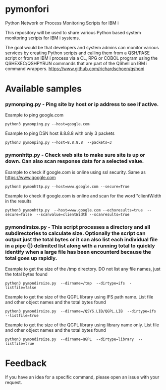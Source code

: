 # pymonfori
Python Network or Process Monitoring Scripts for IBM i 

This repository will be used to share various Python based system monitoring scripts for IBM i systems.

The goal would be that developers and system admins can monitor various services by creating Python scripts and calling them from a QSH/PASE script or from an IBM i process via a CL, RPG or COBOL program using the QSHEXEC/QSHPYRUN commands that are part of the QShell on IBM i command wrappers. https://www.github.com/richardschoen/qshoni

# Available samples

### pymonping.py - Ping site by host or ip address to see if active. 

Example to ping google.com
```
python3 pymonping.py --host=google.com
```
Example to ping DSN host 8.8.8.8 with only 3 packets
```
python3 pymonping.py --host=8.8.8.8  --packets=3
```

### pymonhttp.py - Check web site to make sure site is up or down. Can also scan response data for a selected value.

Example to check if google.com is online using ssl security. Same as https://www.google.com
```
python3 pymonhttp.py --host=www.google.com --secure=True
```
Example to check if google.com is online and scan for the word "clientWidth in the results
```
python3 pymonhttp.py  --host=www.google.com --echoresults=true  --secure=false  --scanvalue=clientWidth --scanresults=true
```

### pymondirsize.py - This script processes a directory and all subdirectories to calculate size. Optionally the script can output just the total bytes or it can also list each individual file in a pipe (|) delimited list along with a running total to quickly identify when a large file has been encounterd because the total goes up rapidly.

Example to get the size of the /tmp directory. DO not list any file names, just the total bytes found
```
python3 pymondirsize.py  --dirname=/tmp  --dirtype=ifs  -listfile=false
```
Example to get the size of the QGPL library using IFS path name. List file and other object names and the total bytes found
```
python3 pymondirsize.py  --dirname=/QSYS.LIB/QGPL.LIB  --dirtype=ifs  --listfile=true
```
Example to get the size of the QGPL library using library name only. List file and other object names and the total bytes found
```
python3 pymondirsize.py  --dirname=QGPL  --dirtype=library  --listfile=true
```


# Feedback
If you have an idea for a specific command, please open an issue with your request.
